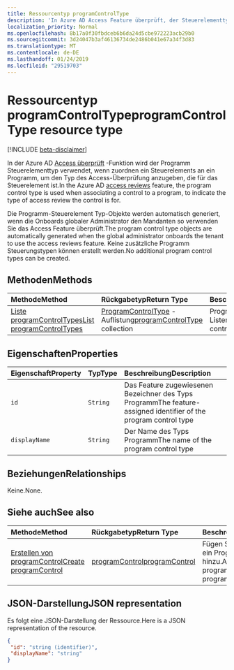 ```yaml
---
title: Ressourcentyp programControlType
description: 'In Azure AD Access Feature überprüft, der Steuerelementtyp Programm wird verwendet, wenn Zuordnen eines Steuerelements an ein Programm, den Typ des Access-Überprüfung an das Steuerelement ist.  '
localization_priority: Normal
ms.openlocfilehash: 8b17a0f30fbdceb6b6da24d5cbe972223acb29b0
ms.sourcegitcommit: 3d24047b3af46136734de2486b041e67a34f3d83
ms.translationtype: MT
ms.contentlocale: de-DE
ms.lasthandoff: 01/24/2019
ms.locfileid: "29519703"
---
```

# <a name="programcontroltype-resource-type"></a><span data-ttu-id="9546e-103">Ressourcentyp programControlType</span><span class="sxs-lookup"><span data-stu-id="9546e-103">programControlType resource type</span></span>

[!INCLUDE [beta-disclaimer](../../includes/beta-disclaimer.md)]

<span data-ttu-id="9546e-104">In der Azure AD [Access überprüft](accessreviews-root.md) -Funktion wird der Programm Steuerelementtyp verwendet, wenn zuordnen ein Steuerelements an ein Programm, um den Typ des Access-Überprüfung anzugeben, die für das Steuerelement ist.</span><span class="sxs-lookup"><span data-stu-id="9546e-104">In the Azure AD [access reviews](accessreviews-root.md) feature, the program control type is used when associating a control to a program, to indicate the type of access review the control is for.</span></span>  

<span data-ttu-id="9546e-105">Die Programm-Steuerelement Typ-Objekte werden automatisch generiert, wenn die Onboards globaler Administrator den Mandanten so verwenden Sie das Access Feature überprüft.</span><span class="sxs-lookup"><span data-stu-id="9546e-105">The program control type objects are automatically generated when the global administrator onboards the tenant to use the access reviews feature.</span></span>  <span data-ttu-id="9546e-106">Keine zusätzliche Programm Steuerungstypen können erstellt werden.</span><span class="sxs-lookup"><span data-stu-id="9546e-106">No additional program control types can be created.</span></span>


## <a name="methods"></a><span data-ttu-id="9546e-107">Methoden</span><span class="sxs-lookup"><span data-stu-id="9546e-107">Methods</span></span>

| <span data-ttu-id="9546e-108">Methode</span><span class="sxs-lookup"><span data-stu-id="9546e-108">Method</span></span>           | <span data-ttu-id="9546e-109">Rückgabetyp</span><span class="sxs-lookup"><span data-stu-id="9546e-109">Return Type</span></span>    |<span data-ttu-id="9546e-110">Beschreibung</span><span class="sxs-lookup"><span data-stu-id="9546e-110">Description</span></span>|
|:---------------|:--------|:----------|
|[<span data-ttu-id="9546e-111">Liste programControlTypes</span><span class="sxs-lookup"><span data-stu-id="9546e-111">List programControlTypes</span></span>](../api/programcontroltype-list.md) | <span data-ttu-id="9546e-112">[ProgramControlType](programcontroltype.md) -Auflistung</span><span class="sxs-lookup"><span data-stu-id="9546e-112">[programControlType](programcontroltype.md) collection</span></span>| <span data-ttu-id="9546e-113">Programm Steuerelement Listentypen.</span><span class="sxs-lookup"><span data-stu-id="9546e-113">List program control types.</span></span> |

## <a name="properties"></a><span data-ttu-id="9546e-114">Eigenschaften</span><span class="sxs-lookup"><span data-stu-id="9546e-114">Properties</span></span>
| <span data-ttu-id="9546e-115">Eigenschaft</span><span class="sxs-lookup"><span data-stu-id="9546e-115">Property</span></span>     | <span data-ttu-id="9546e-116">Typ</span><span class="sxs-lookup"><span data-stu-id="9546e-116">Type</span></span>   |<span data-ttu-id="9546e-117">Beschreibung</span><span class="sxs-lookup"><span data-stu-id="9546e-117">Description</span></span>|
|:---------------|:--------|:----------|
| `id`                     |`String`                | <span data-ttu-id="9546e-118">Das Feature zugewiesenen Bezeichner des Typs Programm</span><span class="sxs-lookup"><span data-stu-id="9546e-118">The feature-assigned identifier of the program control type</span></span>                                      |
| `displayName`            |`String`                | <span data-ttu-id="9546e-119">Der Name des Typs Programm</span><span class="sxs-lookup"><span data-stu-id="9546e-119">The name of the program control type</span></span>                                                             |


## <a name="relationships"></a><span data-ttu-id="9546e-120">Beziehungen</span><span class="sxs-lookup"><span data-stu-id="9546e-120">Relationships</span></span>

<span data-ttu-id="9546e-121">Keine.</span><span class="sxs-lookup"><span data-stu-id="9546e-121">None.</span></span>


## <a name="see-also"></a><span data-ttu-id="9546e-122">Siehe auch</span><span class="sxs-lookup"><span data-stu-id="9546e-122">See also</span></span>

| <span data-ttu-id="9546e-123">Methode</span><span class="sxs-lookup"><span data-stu-id="9546e-123">Method</span></span>           | <span data-ttu-id="9546e-124">Rückgabetyp</span><span class="sxs-lookup"><span data-stu-id="9546e-124">Return Type</span></span>    |<span data-ttu-id="9546e-125">Beschreibung</span><span class="sxs-lookup"><span data-stu-id="9546e-125">Description</span></span>|
|:---------------|:--------|:----------|
|[<span data-ttu-id="9546e-126">Erstellen von programControl</span><span class="sxs-lookup"><span data-stu-id="9546e-126">Create programControl</span></span>](../api/programcontrol-create.md) |     [<span data-ttu-id="9546e-127">programControl</span><span class="sxs-lookup"><span data-stu-id="9546e-127">programControl</span></span>](programcontrol.md) |   <span data-ttu-id="9546e-128">Fügen Sie ein Programm ein ProgramControl hinzu.</span><span class="sxs-lookup"><span data-stu-id="9546e-128">Add a programControl to a program.</span></span>|


## <a name="json-representation"></a><span data-ttu-id="9546e-129">JSON-Darstellung</span><span class="sxs-lookup"><span data-stu-id="9546e-129">JSON representation</span></span>

<span data-ttu-id="9546e-130">Es folgt eine JSON-Darstellung der Ressource.</span><span class="sxs-lookup"><span data-stu-id="9546e-130">Here is a JSON representation of the resource.</span></span>

<!-- {
  "blockType": "resource",
  "optionalProperties": [

  ],
  "@odata.type": "microsoft.graph.programControlType"
}-->

```json
{
 "id": "string (identifier)",
 "displayName": "string"
}

```

<!--
{
  "type": "#page.annotation",
  "description": "programControlType resource",
  "keywords": "",
  "section": "documentation",
  "tocPath": "",
  "suppressions": [
    "Error: /api-reference/beta/resources/programcontroltype.md:\r\n      Exception processing links.\r\n    System.ArgumentException: Link Definition was null. Link text: !INCLUDE [beta-disclaimer](../../includes/beta-disclaimer.md)\r\n      at ApiDoctor.Validation.DocFile.get_LinkDestinations()\r\n      at ApiDoctor.Validation.DocSet.ValidateLinks(Boolean includeWarnings, String[] relativePathForFiles, IssueLogger issues, Boolean requireFilenameCaseMatch, Boolean printOrphanedFiles)"
  ]
}
-->

